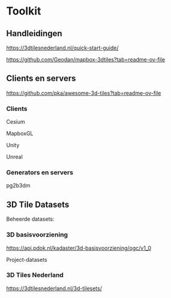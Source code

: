 # Toolkit

## Handleidingen

<https://3dtilesnederland.nl/quick-start-guide/>

<https://github.com/Geodan/mapbox-3dtiles?tab=readme-ov-file>

## Clients en servers

<https://github.com/pka/awesome-3d-tiles?tab=readme-ov-file>

### Clients

Cesium

MapboxGL

Unity

Unreal

### Generators en servers

pg2b3dm

## 3D Tile Datasets

Beheerde datasets:

### 3D basisvoorziening

<https://api.pdok.nl/kadaster/3d-basisvoorziening/ogc/v1_0>

Project-datasets

### 3D Tiles Nederland

<https://3dtilesnederland.nl/3d-tilesets/>
